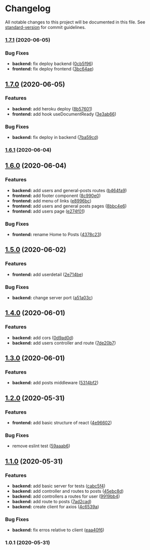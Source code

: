 # Changelog

All notable changes to this project will be documented in this file. See [standard-version](https://github.com/conventional-changelog/standard-version) for commit guidelines.

### [1.7.1](https://github.com/Ronnasayd/Test_GrowthTech/compare/v1.7.0...v1.7.1) (2020-06-05)


### Bug Fixes

* **backend:** fix deploy backend ([0cb5f96](https://github.com/Ronnasayd/Test_GrowthTech/commit/0cb5f96a2689c6e06f7a1bbbfc79c1734ff1e411))
* **frontend:** fix deploy frontend ([3bc64ae](https://github.com/Ronnasayd/Test_GrowthTech/commit/3bc64ae4e46e8bb3ef994cc730a7255d0d4375b0))

## [1.7.0](https://github.com/Ronnasayd/Test_GrowthTech/compare/v1.6.1...v1.7.0) (2020-06-05)


### Features

* **backend:** add heroku deploy ([8b57601](https://github.com/Ronnasayd/Test_GrowthTech/commit/8b576019a30bd95b57c1a22acc06f9b155668600))
* **frontend:** add hook useDocumentReady ([3e3ab66](https://github.com/Ronnasayd/Test_GrowthTech/commit/3e3ab66ba36abb50c589347395c77c1639c70a78))


### Bug Fixes

* **backend:** fix deploy in backend ([7ba59cd](https://github.com/Ronnasayd/Test_GrowthTech/commit/7ba59cdfadf0bee49c63fa5d8d195c1112c182a8))

### [1.6.1](https://github.com/Ronnasayd/Test_GrowthTech/compare/v1.6.0...v1.6.1) (2020-06-04)

## [1.6.0](https://github.com/Ronnasayd/Test_GrowthTech/compare/v1.5.0...v1.6.0) (2020-06-04)


### Features

* **backend:** add users and general-posts routes ([b464fa9](https://github.com/Ronnasayd/Test_GrowthTech/commit/b464fa97a1733c75d4e3b194f089b7635c4e1d71))
* **frontend:** add footer component ([8c990e0](https://github.com/Ronnasayd/Test_GrowthTech/commit/8c990e03e44b55c7729d829a646cca58290cf448))
* **frontend:** add menu of links ([e8996bc](https://github.com/Ronnasayd/Test_GrowthTech/commit/e8996bc72ad6844ceecb75a6aec6e2c7a0443e5f))
* **frontend:** add users and general posts pages ([8bbc4e6](https://github.com/Ronnasayd/Test_GrowthTech/commit/8bbc4e6514352a6e4635d2d0921c0711653f521a))
* **frontend:** add users page ([e274f01](https://github.com/Ronnasayd/Test_GrowthTech/commit/e274f01110793cd4983a2e31b6403ab5c55f556d))


### Bug Fixes

* **frontend:** rename Home to Posts ([4378c23](https://github.com/Ronnasayd/Test_GrowthTech/commit/4378c23d0a59f0d794d366820828aa496b6b7737))

## [1.5.0](https://github.com/Ronnasayd/Test_GrowthTech/compare/v1.4.0...v1.5.0) (2020-06-02)


### Features

* **frontend:** add userdetail ([2e714be](https://github.com/Ronnasayd/Test_GrowthTech/commit/2e714bec600c664a29548e4a22de6908e35c96f0))


### Bug Fixes

* **backend:** change server port ([a51a03c](https://github.com/Ronnasayd/Test_GrowthTech/commit/a51a03cc6537393be0a2ad50aac4652a954f2099))

## [1.4.0](https://github.com/Ronnasayd/Test_GrowthTech/compare/v1.3.0...v1.4.0) (2020-06-01)


### Features

* **backend:** add cors ([0d9ad0d](https://github.com/Ronnasayd/Test_GrowthTech/commit/0d9ad0d868c8e024b77d2f8732ba266310fd305c))
* **backend:** add users controller and route ([7de20b7](https://github.com/Ronnasayd/Test_GrowthTech/commit/7de20b7f952ea9f6ee2e3bca1697d714dbbd7833))

## [1.3.0](https://github.com/Ronnasayd/Test_GrowthTech/compare/v1.2.0...v1.3.0) (2020-06-01)


### Features

* **backend:** add posts middleware ([5314bf2](https://github.com/Ronnasayd/Test_GrowthTech/commit/5314bf242eb3e96da96d8c1b2c924224fd1d77f3))

## [1.2.0](https://github.com/Ronnasayd/Test_GrowthTech/compare/v1.1.0...v1.2.0) (2020-05-31)


### Features

* **frontend:** add basic structure of react ([4e96602](https://github.com/Ronnasayd/Test_GrowthTech/commit/4e966025830cf4e5c018b28247afce4f97664150))


### Bug Fixes

* remove eslint test ([59aaab6](https://github.com/Ronnasayd/Test_GrowthTech/commit/59aaab6ab9386f883298ebec8018bedce16083f5))

## [1.1.0](https://github.com/Ronnasayd/Test_GrowthTech/compare/v1.0.1...v1.1.0) (2020-05-31)


### Features

* **backend:** add basic server for tests ([cabc5f4](https://github.com/Ronnasayd/Test_GrowthTech/commit/cabc5f47fbb405ffcbe5b760f79a5afb6b505112))
* **backend:** add controller and routes to posts ([45ebc8d](https://github.com/Ronnasayd/Test_GrowthTech/commit/45ebc8de0380f894cfed13b163b38c75040b8ca6))
* **backend:** add controllers a routes for user ([9919bb4](https://github.com/Ronnasayd/Test_GrowthTech/commit/9919bb43d8cf7c9b2bdb37b1d140d0312ab9afc5))
* **backend:** add route to posts ([7ad2cad](https://github.com/Ronnasayd/Test_GrowthTech/commit/7ad2cad68a9599331f9e001fede4168773e95fb3))
* **backend:** create client for axios ([4c6539a](https://github.com/Ronnasayd/Test_GrowthTech/commit/4c6539a73563ae86633b460fd0a6505eff047bac))


### Bug Fixes

* **backend:** fix erros relative to client ([eaa40f6](https://github.com/Ronnasayd/Test_GrowthTech/commit/eaa40f6aba21e07dc911c583b68ed3a9678315cf))

### 1.0.1 (2020-05-31)
